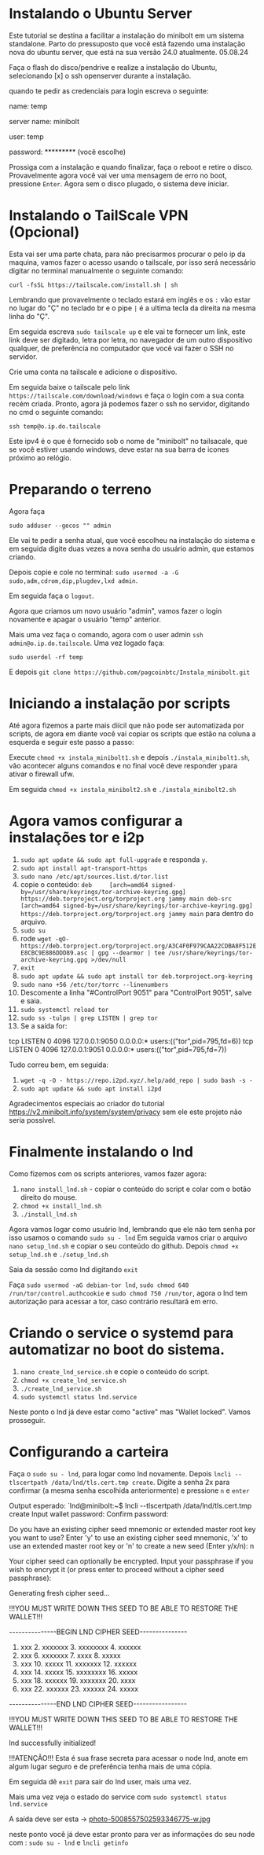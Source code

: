 # Instalando o Ubuntu Server
Este tutorial se destina a facilitar a instalação do minibolt em um sistema standalone. Parto do pressuposto que você está fazendo uma instalação nova do ubuntu server, que está na sua versão 24.0 atualmente. 05.08.24

Faça o flash do disco/pendrive e realize a instalação do Ubuntu, selecionando [x] o ssh openserver durante a instalação.

quando te pedir as credenciais para login escreva o seguinte:

name: temp

server name: minibolt

user: temp

password: ********* (você escolhe)

Prossiga com a instalação e quando finalizar, faça o reboot e retire o disco. Provavelmente agora você vai ver uma mensagem de erro no boot, pressione `Enter`.
Agora sem o disco plugado, o sistema deve iniciar.

# Instalando o TailScale VPN (Opcional)

Esta vai ser uma parte chata, para não precisarmos procurar o pelo ip da maquina, vamos fazer o acesso usando o tailscale, por isso será necessário digitar no terminal manualmente o seguinte comando:

`curl -fsSL https://tailscale.com/install.sh | sh`

Lembrando que provavelmente o teclado estará em inglês e os `:` vão estar no lugar do "Ç" no teclado br e o pipe `|` é a ultima tecla da direita na mesma linha do "Ç".


Em seguida escreva `sudo tailscale up` e ele vai te fornecer um link, este link deve ser digitado, letra por letra, no navegador de um outro dispositivo qualquer, de preferência no computador que você vai fazer o SSH no servidor. 

Crie uma conta na tailscale e adicione o dispositivo.

Em seguida baixe o tailscale pelo link `https://tailscale.com/download/windows` e faça o login com a sua conta recém criada.
Pronto, agora já podemos fazer o ssh no servidor, digitando no cmd o seguinte comando:

`ssh temp@o.ip.do.tailscale`

Este ipv4 é o que é fornecido sob o nome de "minibolt" no tailsacale, que se você estiver usando windows, deve estar na sua barra de icones próximo ao relógio.

# Preparando o terreno

Agora faça 

`sudo adduser --gecos "" admin`

Ele vai te pedir a senha atual, que você escolheu na instalação do sistema e em seguida digite duas vezes a nova senha do usuário admin, que estamos criando. 

Depois copie e cole no terminal:
`sudo usermod -a -G sudo,adm,cdrom,dip,plugdev,lxd admin`. 

Em seguida faça o `logout`.

Agora que criamos um novo usuário "admin", vamos fazer o login novamente e apagar o usuário "temp" anterior.

Mais uma vez faça o comando, agora com o user admin `ssh admin@o.ip.do.tailscale`.
Uma vez logado faça: 

`sudo userdel -rf temp`

E depois `git clone https://github.com/pagcoinbtc/Instala_minibolt.git`

# Iniciando a instalação por scripts
Até agora fizemos a parte mais diícil que não pode ser automatizada por scripts, de agora em diante você vai copiar os scripts que estão na coluna a esquerda e seguir este passo a passo:

Execute `chmod +x instala_minibolt1.sh` e depois `./instala_minibolt1.sh`, vão acontecer alguns comandos e no final você deve responder `y`para ativar o firewall ufw. 

Em seguida `chmod +x instala_minibolt2.sh` e `./instala_minibolt2.sh`

# Agora vamos configurar a instalações tor e i2p

1. `sudo apt update && sudo apt full-upgrade` e responda `y`.
2. `sudo apt install apt-transport-https`
3. `sudo nano /etc/apt/sources.list.d/tor.list`
4. copie o conteúdo: `deb     [arch=amd64 signed-by=/usr/share/keyrings/tor-archive-keyring.gpg] https://deb.torproject.org/torproject.org jammy main
deb-src [arch=amd64 signed-by=/usr/share/keyrings/tor-archive-keyring.gpg] https://deb.torproject.org/torproject.org jammy main` para dentro do arquivo.
5. `sudo su`
6. rode `wget -qO- https://deb.torproject.org/torproject.org/A3C4F0F979CAA22CDBA8F512EE8CBC9E886DDD89.asc | gpg --dearmor | tee /usr/share/keyrings/tor-archive-keyring.gpg >/dev/null`
7. `exit`
8. `sudo apt update && sudo apt install tor deb.torproject.org-keyring`
9. `sudo nano +56 /etc/tor/torrc --linenumbers`
10. Descomente a linha "#ControlPort 9051" para "ControlPort 9051", salve e saia.
11. `sudo systemctl reload tor`
12. `sudo ss -tulpn | grep LISTEN | grep tor`
13. Se a saída for:

tcp     LISTEN 0    4096     127.0.0.1:9050   0.0.0.0:*    users:(("tor",pid=795,fd=6))
tcp     LISTEN 0    4096     127.0.0.1:9051   0.0.0.0:*    users:(("tor",pid=795,fd=7))

Tudo correu bem, em seguida:

1. `wget -q -O - https://repo.i2pd.xyz/.help/add_repo | sudo bash -s -`
2. `sudo apt update && sudo apt install i2pd`

Agradecimentos especiais ao criador do tutorial https://v2.minibolt.info/system/system/privacy sem ele este projeto não seria possível.

# Finalmente instalando o lnd

Como fizemos com os scripts anteriores, vamos fazer agora:

1. `nano install_lnd.sh` - copiar o conteúdo do script e colar com o botão direito do mouse.
2. `chmod +x install_lnd.sh`
3. `./install_lnd.sh`

Agora vamos logar como usuário lnd, lembrando que ele não tem senha por isso usamos o comando `sudo su - lnd`
Em seguida vamos criar o arquivo `nano setup_lnd.sh` e copiar o seu conteúdo do github.
Depois `chmod +x setup_lnd.sh` e `./setup_lnd.sh`

Saia da sessão como lnd digitando `exit`

Faça `sudo usermod -aG debian-tor lnd`, `sudo chmod 640 /run/tor/control.authcookie` e `sudo chmod 750 /run/tor`, agora o lnd tem autorização para acessar a tor, caso contrário resultará em erro.

# Criando o service o systemd para automatizar no boot do sistema.

1. `nano create_lnd_service.sh` e copie o conteúdo do script.
2. `chmod +x create_lnd_service.sh`
3. `./create_lnd_service.sh`
4. `sudo systemctl status lnd.service`

Neste ponto o lnd já deve estar como "active" mas "Wallet locked". Vamos prosseguir.

# Configurando a carteira

Faça o `sudo su - lnd`, para logar como lnd novamente.
Depois `lncli --tlscertpath /data/lnd/tls.cert.tmp create`.
Digite a senha 2x para confirmar (a mesma senha escolhida anteriormente) e pressione `n` e `enter`


Output esperado:
`lnd@minibolt:~$ lncli --tlscertpath /data/lnd/tls.cert.tmp create
Input wallet password:
Confirm password:

Do you have an existing cipher seed mnemonic or extended master root key you want to use?
Enter 'y' to use an existing cipher seed mnemonic, 'x' to use an extended master root key
or 'n' to create a new seed (Enter y/x/n): n

Your cipher seed can optionally be encrypted.
Input your passphrase if you wish to encrypt it (or press enter to proceed without a cipher seed passphrase):

Generating fresh cipher seed...

!!!YOU MUST WRITE DOWN THIS SEED TO BE ABLE TO RESTORE THE WALLET!!!

---------------BEGIN LND CIPHER SEED---------------

 1. xxx     2. xxxxxxx   3. xxxxxxxx   4. xxxxxx
 5. xxx      6. xxxxxxx   7. xxxx       8. xxxxx
 9. xxx      10. xxxxx     11. xxxxxxx    12. xxxxxx
13. xxx      14. xxxxx    15. xxxxxxxx   16. xxxxx
17. xxx      18. xxxxxx  19. xxxxxxx    20. xxxx
21. xxx     22. xxxxxx    23. xxxxxx    24. xxxxx

---------------END LND CIPHER SEED-----------------

!!!YOU MUST WRITE DOWN THIS SEED TO BE ABLE TO RESTORE THE WALLET!!!

lnd successfully initialized!

!!!ATENÇÃO!!!
Esta é sua frase secreta para acessar o node lnd, anote em algum lugar seguro e de preferência tenha mais de uma cópia.

Em seguida dê `exit` para sair do lnd user, mais uma vez.

Mais uma vez veja o estado do service com `sudo systemctl status lnd.service`

A saída deve ser esta -> [photo-5008557502593346775-w.jpg](https://postimg.cc/zbpWqHP9)

neste ponto você já deve estar pronto para ver as informações do seu node com : `sudo su - lnd` e `lncli getinfo`
